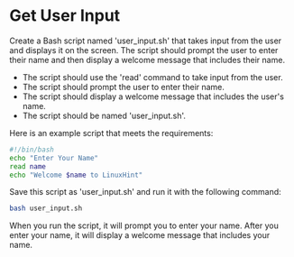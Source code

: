 # Get User Input

Create a Bash script named 'user_input.sh' that takes input from the user and displays it on the screen. The script should prompt the user to enter their name and then display a welcome message that includes their name.

- The script should use the 'read' command to take input from the user.
- The script should prompt the user to enter their name.
- The script should display a welcome message that includes the user's name.
- The script should be named 'user_input.sh'.

Here is an example script that meets the requirements:

```bash
#!/bin/bash
echo "Enter Your Name"
read name
echo "Welcome $name to LinuxHint"
```

Save this script as 'user_input.sh' and run it with the following command:

```bash
bash user_input.sh
```

When you run the script, it will prompt you to enter your name. After you enter your name, it will display a welcome message that includes your name.
